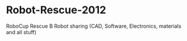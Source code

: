 Robot-Rescue-2012
=================

RoboCup Rescue B Robot sharing (CAD, Software, Electronics, materials and all stuff)
